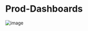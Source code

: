 # Prod-Dashboards
![image](https://user-images.githubusercontent.com/67685712/174098881-254faf26-9eb7-414b-9a3a-add3bc70ea09.png)
